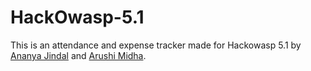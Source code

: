 # HackOwasp-5.1
This is an attendance and expense tracker made for Hackowasp 5.1 by
[Ananya Jindal](https://github.com/AnanyaJindal1145/) and [Arushi Midha](https://github.com/arushi-midha/).

